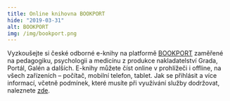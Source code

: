 ```yaml
---
title: Online knihovna BOOKPORT
hide: "2019-03-31"
alt: BOOKPORT
img: /img/bookport.png
---
```


Vyzkoušejte si české odborné e-knihy na platformě <a href="https://www.bookport.cz">BOOKPORT</a> zaměřené na pedagogiku, psychologii
a medicínu z produkce nakladatelství  Grada, Portál, Galén a dalších.
E-knihy můžete číst online v prohlížeči i offline,  na všech zařízeních – počítač, mobilní telefon, tablet. Jak se
přihlásit a více informací, včetně podmínek, které musíte při využívání služby dodržovat, naleznete [zde](bookport.html).
